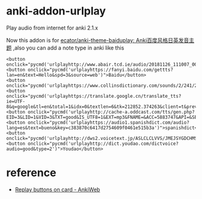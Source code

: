 # anki-addon-urlplay

Play audio from internet for anki 2.1.x

Now this addon is for [ecator/anki-theme-baiduplay: Anki百度风格日英发音主题](https://github.com/ecator/anki-theme-baiduplay) ,also you can add a note type in anki like this
```
<button onclick="pycmd('urlplayhttp://www.abair.tcd.ie/audio/20181126_111007_001.mp3')">abair.ie</button>
<button onclick="pycmd('urlplayhttps://fanyi.baidu.com/gettts?lan=en&text=Hello&spd=3&source=web')">Baidu</button>
<button onclick="pycmd('urlplayhttps://www.collinsdictionary.com/sounds/2/241/24123/24123.mp3')">Collins</button>
<button onclick="pycmd('urlplayhttps://translate.google.cn/translate_tts?ie=UTF-8&q=google&tl=en&total=1&idx=0&textlen=6&tk=212852.374263&client=t&prev=input}')">google</button>
<button onclick="pycmd('urlplayhttp://cache-a.oddcast.com/tts/gen.php?EID=3&LID=1&VID=3&TXT=good&IS_UTF8=1&EXT=mp3&FNAME=&ACC=5883747&API=&SESSION=&CS=b2d6e3c82d6b813ac610acfcac99ba52&cache_flag=3')">oddcast</button>
<button onclick="pycmd('urlplayhttps://audio1.spanishdict.com/audio?lang=es&text=bueno&key=c383870c6417d2754609f0461e515b3a')">spanishdict</button>
<button onclick="pycmd('urlplayhttp://dws2.voicetext.jp/ASLCLCLVVS/JMEJSYGDCHMSMHSRKPJL/2018112620_3027_0398.mp3')">voicetext</button>
<button onclick="pycmd('urlplayhttp://dict.youdao.com/dictvoice?audio=good&type=2')">Youdao</button>

```



# reference
- [Replay buttons on card - AnkiWeb](https://ankiweb.net/shared/info/498789867)
